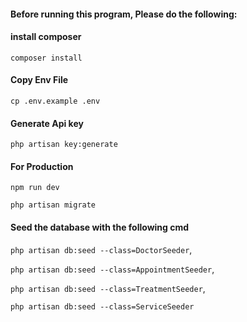 #### Before running this program, Please do the following:
#### install composer
`composer install`
#### Copy Env File 
`cp .env.example .env`
#### Generate Api key 
`php artisan key:generate`
#### For Production
`npm run dev`

`php artisan migrate`
#### Seed the database with the following cmd
`php artisan db:seed --class=DoctorSeeder`,

`php artisan db:seed --class=AppointmentSeeder`,

`php artisan db:seed --class=TreatmentSeeder`,

`php artisan db:seed --class=ServiceSeeder`



